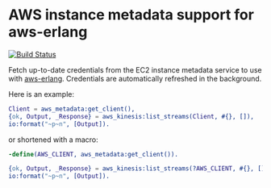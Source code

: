 # AWS instance metadata support for aws-erlang

[![Build Status](https://travis-ci.org/jkakar/aws-erlang-metadata.svg)](https://travis-ci.org/jkakar/aws-erlang-metadata)

Fetch up-to-date credentials from the EC2 instance metadata service to use
with [aws-erlang](https://github.com/jkakar/aws-erlang).  Credentials are
automatically refreshed in the background.

Here is an example:

```erlang
Client = aws_metadata:get_client(),
{ok, Output, _Response} = aws_kinesis:list_streams(Client, #{}, []),
io:format("~p~n", [Output]).
```

or shortened with a macro:

```erlang
-define(AWS_CLIENT, aws_metadata:get_client()).

{ok, Output, _Response} = aws_kinesis:list_streams(?AWS_CLIENT, #{}, []),
io:format("~p~n", [Output]).
```
